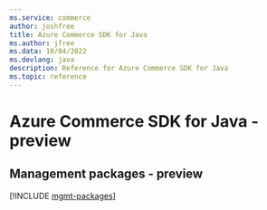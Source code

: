 ```yaml
---
ms.service: commerce
author: joshfree
title: Azure Commerce SDK for Java
ms.author: jfree
ms.data: 10/04/2022
ms.devlang: java
description: Reference for Azure Commerce SDK for Java
ms.topic: reference
---
```

# Azure Commerce SDK for Java - preview

## Management packages - preview
[!INCLUDE [mgmt-packages](commerce-mgmt-index.md)]